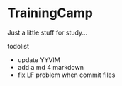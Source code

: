 # TrainingCamp
Just a little stuff for study...

todolist
- update YYVIM
- add a md 4 markdown
- fix LF problem when commit files
